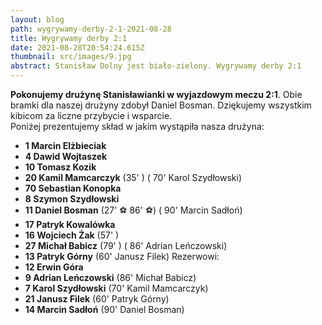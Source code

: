 ```yaml
---
layout: blog
path: wygrywamy-derby-2-1-2021-08-28
title: Wygrywamy derby 2:1
date: 2021-08-28T20:54:24.615Z
thumbnail: src/images/9.jpg
abstract: Stanisław Dolny jest biało-zielony. Wygrywamy derby 2:1
---
```

**Pokonujemy drużynę Stanisławianki w wyjazdowym meczu 2:1**. Obie bramki dla naszej drużyny zdobył Daniel Bosman. Dziękujemy wszystkim kibicom za liczne przybycie i wsparcie.
</br>
Poniżej prezentujemy skład w jakim wystąpiła nasza drużyna:

 - **1  Marcin Elżbieciak**
 - **4 Dawid Wojtaszek**
 - **10 Tomasz Kozik** 
 - **20 Kamil Mamcarczyk** (35'<i class="fas fa-square" style="color:yellow"></i> ) ( 70' <i class="fas fa-arrow-alt-circle-down" style="color:red"></i> Karol Szydłowski)
 - **70 Sebastian Konopka** 
 - **8 Szymon Szydłowski** 
 - **11 Daniel Bosman** (27' ⚽ 86' ⚽) ( 90' <i class="fas fa-arrow-alt-circle-down" style="color:red"></i> Marcin Sadłoń)
 - **17 Patryk Kowalówka** 
 - **16 Wojciech Żak** (57' <i class="fas fa-square" style="color:yellow"></i>)
 - **27 Michał Babicz** (79' <i class="fas fa-square" style="color:yellow"></i>) ( 86' <i class="fas fa-arrow-alt-circle-down" style="color:red"></i> Adrian Leńczowski)
 - **13 Patryk Górny** (60' <i class="fas fa-arrow-alt-circle-down" style="color:red"></i> Janusz Filek) 
Rezerwowi:
  - **12  Erwin Góra** 
 - **9 Adrian Leńczowski** (86' <i class="fas fa-arrow-alt-circle-up" style="color:green"></i> Michał Babicz)
 - **7 Karol Szydłowski** (70' <i class="fas fa-arrow-alt-circle-up" style="color:green"></i> Kamil Mamcarczyk)
 - **21 Janusz Filek** (60' <i class="fas fa-arrow-alt-circle-up" style="color:green"></i> Patryk Górny)
 - **14 Marcin Sadłoń** (90' <i class="fas fa-arrow-alt-circle-up" style="color:green"></i> Daniel Bosman)